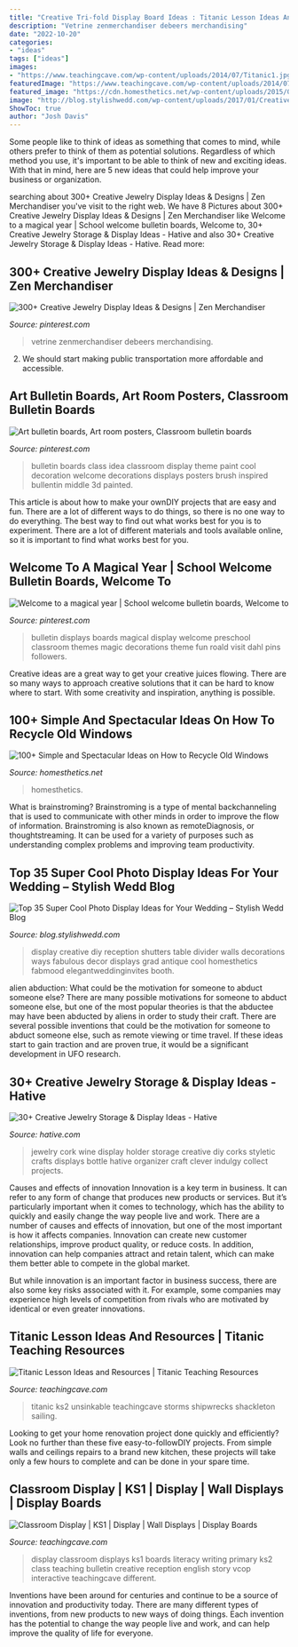 ```yaml
---
title: "Creative Tri-fold Display Board Ideas : Titanic Lesson Ideas And Resources"
description: "Vetrine zenmerchandiser debeers merchandising"
date: "2022-10-20"
categories:
- "ideas"
tags: ["ideas"]
images:
- "https://www.teachingcave.com/wp-content/uploads/2014/07/Titanic1.jpg"
featuredImage: "https://www.teachingcave.com/wp-content/uploads/2014/07/Titanic1.jpg"
featured_image: "https://cdn.homesthetics.net/wp-content/uploads/2015/01/Ideas-for-Using-Old-Windows-That-Have-No-Glass-homesthetics-decor-19.jpg"
image: "http://blog.stylishwedd.com/wp-content/uploads/2017/01/Creative-Way-to-Display-Your-Photos-with-Shutters-at-Your-Wedding.jpg"
ShowToc: true
author: "Josh Davis"
---
```



Some people like to think of ideas as something that comes to mind, while others prefer to think of them as potential solutions. Regardless of which method you use, it's important to be able to think of new and exciting ideas. With that in mind, here are 5 new ideas that could help improve your business or organization.

	

		
searching about 300+ Creative Jewelry Display Ideas &amp; Designs | Zen Merchandiser you've visit to the right web. We have 8 Pictures about 300+ Creative Jewelry Display Ideas &amp; Designs | Zen Merchandiser like Welcome to a magical year | School welcome bulletin boards, Welcome to, 30+ Creative Jewelry Storage &amp; Display Ideas - Hative and also 30+ Creative Jewelry Storage &amp; Display Ideas - Hative. Read more:
		
    
## 300+ Creative Jewelry Display Ideas &amp; Designs | Zen Merchandiser

<img loading=lazy src="https://i.pinimg.com/736x/36/f1/8f/36f18f2d294bf579a6bdf445a2ee3980.jpg" onerror="this.onerror=null;this.src='https://tse4.mm.bing.net/th?id=OIP.wMi1jo3GlPsPLnTaT6CFnwHaJ3&amp;pid=15.1';" alt="300+ Creative Jewelry Display Ideas &amp; Designs | Zen Merchandiser">

_Source: pinterest.com_

>vetrine zenmerchandiser debeers merchandising. 

	

2. We should start making public transportation more affordable and accessible.

    
## Art Bulletin Boards, Art Room Posters, Classroom Bulletin Boards

<img loading=lazy src="https://i.pinimg.com/736x/47/eb/83/47eb83ae8576c67ad28d0d78ce914d34--pinterest-bulletin-board-class-bulletin-boards.jpg" onerror="this.onerror=null;this.src='https://tse4.mm.bing.net/th?id=OIP.R4ooS4vgqsqBI8tn9LkiJAHaJ6&amp;pid=15.1';" alt="Art bulletin boards, Art room posters, Classroom bulletin boards">

_Source: pinterest.com_

>bulletin boards class idea classroom display theme paint cool decoration welcome decorations displays posters brush inspired bullentin middle 3d painted. 

	

This article is about how to make your ownDIY projects that are easy and fun. There are a lot of different ways to do things, so there is no one way to do everything. The best way to find out what works best for you is to experiment. There are a lot of different materials and tools available online, so it is important to find what works best for you.

    
## Welcome To A Magical Year | School Welcome Bulletin Boards, Welcome To

<img loading=lazy src="https://i.pinimg.com/736x/65/d4/a0/65d4a0b7a8c0a0406e2a8e9b940f0fec.jpg" onerror="this.onerror=null;this.src='https://tse1.mm.bing.net/th?id=OIP.c4761yd822VXviVOdI0u5gHaJ3&amp;pid=15.1';" alt="Welcome to a magical year | School welcome bulletin boards, Welcome to">

_Source: pinterest.com_

>bulletin displays boards magical display welcome preschool classroom themes magic decorations theme fun roald visit dahl pins followers. 

	

Creative ideas are a great way to get your creative juices flowing. There are so many ways to approach creative solutions that it can be hard to know where to start. With some creativity and inspiration, anything is possible.

    
## 100+ Simple And Spectacular Ideas On How To Recycle Old Windows

<img loading=lazy src="https://cdn.homesthetics.net/wp-content/uploads/2015/01/Ideas-for-Using-Old-Windows-That-Have-No-Glass-homesthetics-decor-19.jpg" onerror="this.onerror=null;this.src='https://tse2.mm.bing.net/th?id=OIP.IHdU7HVSQU1Dqk93WYjl7gHaLr&amp;pid=15.1';" alt="100+ Simple and Spectacular Ideas on How to Recycle Old Windows">

_Source: homesthetics.net_

>homesthetics. 

	

What is brainstroming?
Brainstroming is a type of mental backchanneling that is used to communicate with other minds in order to improve the flow of information. Brainstroming is also known as remoteDiagnosis, or thoughtstreaming. It can be used for a variety of purposes such as understanding complex problems and improving team productivity.

    
## Top 35 Super Cool Photo Display Ideas For Your Wedding – Stylish Wedd Blog

<img loading=lazy src="http://blog.stylishwedd.com/wp-content/uploads/2017/01/Creative-Way-to-Display-Your-Photos-with-Shutters-at-Your-Wedding.jpg" onerror="this.onerror=null;this.src='https://tse2.mm.bing.net/th?id=OIP.vVGpmKVWqo0vU8nxJJh_XQHaLH&amp;pid=15.1';" alt="Top 35 Super Cool Photo Display Ideas for Your Wedding – Stylish Wedd Blog">

_Source: blog.stylishwedd.com_

>display creative diy reception shutters table divider walls decorations ways fabulous decor displays grad antique cool homesthetics fabmood elegantweddinginvites booth. 

	

alien abduction: What could be the motivation for someone to abduct someone else?
There are many possible motivations for someone to abduct someone else, but one of the most popular theories is that the abductee may have been abducted by aliens in order to study their craft. There are several possible inventions that could be the motivation for someone to abduct someone else, such as remote viewing or time travel. If these ideas start to gain traction and are proven true, it would be a significant development in UFO research.

    
## 30+ Creative Jewelry Storage &amp; Display Ideas - Hative

<img loading=lazy src="http://hative.com/wp-content/uploads/2015/01/jewelry-storage-display-ideas/4-wine-cork-jewelry-holder.jpg" onerror="this.onerror=null;this.src='https://tse1.mm.bing.net/th?id=OIP.FwVNXz2MrSzob-lrHpXaiQHaKW&amp;pid=15.1';" alt="30+ Creative Jewelry Storage &amp; Display Ideas - Hative">

_Source: hative.com_

>jewelry cork wine display holder storage creative diy corks styletic crafts displays bottle hative organizer craft clever indulgy collect projects. 

	

Causes and effects of innovation
Innovation is a key term in business. It can refer to any form of change that produces new products or services. But it’s particularly important when it comes to technology, which has the ability to quickly and easily change the way people live and work.
There are a number of causes and effects of innovation, but one of the most important is how it affects companies. Innovation can create new customer relationships, improve product quality, or reduce costs. In addition, innovation can help companies attract and retain talent, which can make them better able to compete in the global market.

But while innovation is an important factor in business success, there are also some key risks associated with it. For example, some companies may experience high levels of competition from rivals who are motivated by identical or even greater innovations.

    
## Titanic Lesson Ideas And Resources | Titanic Teaching Resources

<img loading=lazy src="https://www.teachingcave.com/wp-content/uploads/2014/07/Titanic1.jpg" onerror="this.onerror=null;this.src='https://tse1.mm.bing.net/th?id=OIP.rJPIfm5tT6w2YGj_WSWTXAAAAA&amp;pid=15.1';" alt="Titanic Lesson Ideas and Resources | Titanic Teaching Resources">

_Source: teachingcave.com_

>titanic ks2 unsinkable teachingcave storms shipwrecks shackleton sailing. 

	

Looking to get your home renovation project done quickly and efficiently? Look no further than these five easy-to-followDIY projects. From simple walls and ceilings repairs to a brand new kitchen, these projects will take only a few hours to complete and can be done in your spare time.

    
## Classroom Display | KS1 | Display | Wall Displays | Display Boards

<img loading=lazy src="https://www.teachingcave.com/wp-content/uploads/2013/10/Lit-display-1.jpg" onerror="this.onerror=null;this.src='https://tse1.mm.bing.net/th?id=OIP.ZrPETOqOuVEa2ItQe4IyCwHaJ6&amp;pid=15.1';" alt="Classroom Display | KS1 | Display | Wall Displays | Display Boards">

_Source: teachingcave.com_

>display classroom displays ks1 boards literacy writing primary ks2 class teaching bulletin creative reception english story vcop interactive teachingcave different. 

	

Inventions have been around for centuries and continue to be a source of innovation and productivity today. There are many different types of inventions, from new products to new ways of doing things. Each invention has the potential to change the way people live and work, and can help improve the quality of life for everyone.

